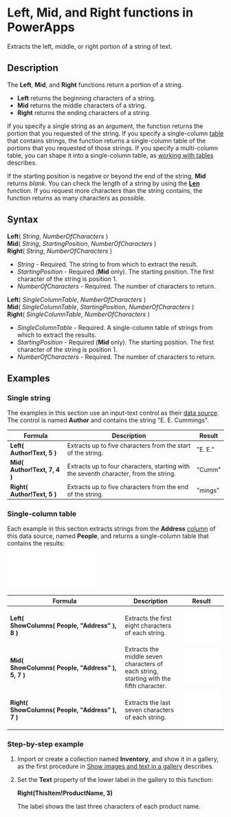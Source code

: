 <properties
	pageTitle="Left, Mid, and Right functions| Microsoft PowerApps"
	description="Reference information, including syntax and examples, for the Left, Mid, and Right functions in PowerApps"
	services=""
	suite="powerapps"
	documentationCenter="na"
	authors="gregli-msft"
	manager="dwrede"
	editor=""
	tags=""/>

<tags
   ms.service="powerapps"
   ms.devlang="na"
   ms.topic="article"
   ms.tgt_pltfrm="na"
   ms.workload="na"
   ms.date="11/07/2015"
   ms.author="gregli"/>

# Left, Mid, and Right functions in PowerApps #

Extracts the left, middle, or right portion of a string of text.

## Description ##

The **Left**, **Mid**, and **Right** functions return a portion of a string.

- **Left** returns the beginning characters of a string.
- **Mid** returns the middle characters of a string.
- **Right** returns the ending characters of a string.

If you specify a single string as an argument, the function returns the portion that you requested of the string. If you specify a single-column [table](working-with-tables.md) that contains strings, the function returns a single-column table of the portions that you requested of those strings. If you specify a multi-column table, you can shape it into a single-column table, as [working with tables](working-with-tables.md) describes.

If the starting position is negative or beyond the end of the string, **Mid** returns *blank*.  You can check the length of a string by using the **[Len](function-len.md)** function. If you request more characters than the string contains, the function returns as many characters as possible.

## Syntax ##

**Left**( *String*, *NumberOfCharacters* )<br>**Mid**( *String*, *StartingPosition*, *NumberOfCharacters* )<br>**Right**( *String*, *NumberOfCharacters* )

- *String* - Required. The string to from which to extract the result.
- *StartingPosition* - Required (**Mid** only).  The starting position.  The first character of the string is position 1.
- *NumberOfCharacters* - Required.  The number of characters to return.

**Left**( *SingleColumnTable*, *NumberOfCharacters* )<br>**Mid**( *SingleColumnTable*, *StartingPosition*, *NumberOfCharacters* )<br>**Right**( *SingleColumnTable*, *NumberOfCharacters* )

- *SingleColumnTable* - Required. A single-column table of strings from which to extract the results.
- *StartingPosition* - Required (**Mid** only).  The starting position.  The first character of the string is position 1.
- *NumberOfCharacters* - Required.  The number of characters to return.

## Examples ##

### Single string ###
The examples in this section use an input-text control as their [data source](working-with-data-sources.md). The control is named **Author** and contains the string "E. E. Cummings".

| Formula | Description | Result |
|---------|-------------|--------|
| **Left( Author!Text, 5 )** | Extracts up to five characters from the start of the string. | "E. E." |
| **Mid( Author!Text, 7, 4 )** | Extracts up to four characters, starting with the seventh character, from the string. | "Cumm" |
| **Right( Author!Text, 5 )** | Extracts up to five characters from the end of the string. | "mings" |

### Single-column table
Each example in this section extracts strings from the **Address** [column](working-with-tables.md#columns) of this data source, named **People**, and returns a single-column table that contains the results:

![](media/function-left-mid-right/people-table.png)

| Formula | Description | Result |
|---------|-------------|--------|
| **Left( ShowColumns(&nbsp;People,&nbsp;"Address"&nbsp;), 8 )** | Extracts the first eight characters of each string. | <style> img { max-width: none } </style> ![](media/function-left-mid-right/people-table-left.png) |
| **Mid( ShowColumns(&nbsp;People,&nbsp;"Address"&nbsp;), 5, 7 )** | Extracts the middle seven characters of each string, starting with the fifth character. | ![](media/function-left-mid-right/people-table-mid.png) |
| **Right( ShowColumns(&nbsp;People,&nbsp;"Address"&nbsp;), 7 )** | Extracts the last seven characters of each string. | ![](media/function-left-mid-right/people-table-right.png) |

### Step-by-step example ###

1. Import or create a collection named **Inventory**, and show it in a gallery, as the first procedure in [Show images and text in a gallery](https://powerapps.microsoft.com/en-us/tutorials/show-images-text-gallery-sort-filter/) describes.

2. Set the **Text** property of the lower label in the gallery to this function:

	**Right(ThisItem!ProductName, 3)**

	The label shows the last three characters of each product name.
